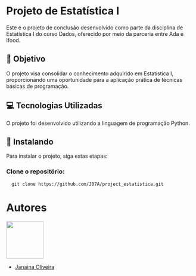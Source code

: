 # Projeto de Estatística I

Este é o projeto de conclusão desenvolvido como parte da disciplina de Estatística I do curso Dados, oferecido por meio da parceria entre Ada e Ifood.

## :dart: Objetivo
O projeto visa consolidar o conhecimento adquirido em Estatística I, proporcionando uma oportunidade para a aplicação prática de técnicas básicas de programação.

## :computer: Tecnologias Utilizadas
O projeto foi desenvolvido utilizando a linguagem de programação Python.

## :hammer: Instalando 

Para instalar o projeto, siga estas etapas:

### Clone o repositório:

```
  git clone https://github.com/J07A/project_estatistica.git
```

# Autores

<img src="https://github.com/J07A.png" width="100px;"/>

* [Janaina Oliveira](https://github.com/J07A)